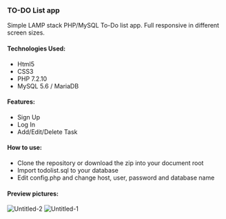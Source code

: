 <h3>TO-DO List app</h3>

Simple LAMP stack PHP/MySQL To-Do list app.
Full responsive in different screen sizes.
<h4>Technologies Used:</h4>
<ul>
<li>Html5</li>
<li>CSS3</li>
<li>PHP 7.2.10</li>
<li>MySQL 5.6 / MariaDB</li>
</ul>
<h4>Features:</h4>
<ul>
  <li>Sign Up</li>
  <li>Log In</li>
  <li>Add/Edit/Delete Task</li>
</ul>
<h4>How to use:</h4>
<ul>
  <li>Clone the repository or download the zip into your document root</li>
  <li>Import todolist.sql to your database</li>
  <li>Edit config.php and change host, user, password and database name</li>
</ul>
<h4>Preview pictures:</h4>
<img src="https://i.ibb.co/0F7k7BQ/Untitled-2.jpg" alt="Untitled-2" border="0">
<img src="https://i.ibb.co/9GNvcJr/Untitled-1.jpg" alt="Untitled-1" border="0">


